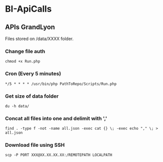 # BI-ApiCalls

## APIs GrandLyon
Files stored on /data/XXXX folder.

### Change file auth
`chmod +x Run.php`

### Cron (Every 5 minutes)
`*/5 * * * * /usr/bin/php PathToRepo/Scripts/Run.php`

### Get size of data folder
`du -h data/`

### Concat all files into one and delimit with ','
`find . -type f -not -name all.json -exec cat {} \; -exec echo "," \; > all.json`

### Download file using SSH
`scp -P PORT XXX@XX.XX.XX.XX:/REMOTEPATH LOCALPATH`
